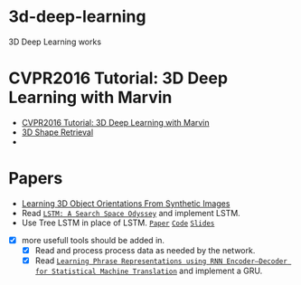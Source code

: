 # 3d-deep-learning
3D Deep Learning works


# CVPR2016 Tutorial: 3D Deep Learning with Marvin
  - [CVPR2016 Tutorial: 3D Deep Learning with Marvin](http://vision.princeton.edu/event/cvpr16/3DDeepLearning/)
  - [3D Shape Retrieval](https://shapenet.cs.stanford.edu/shrec16/)
  - 
  

# Papers
  - [Learning 3D Object Orientations From Synthetic Images](http://cs231n.stanford.edu/reports/rqi_final_report.pdf)
  - Read [`LSTM: A Search Space Odyssey`](http://arxiv.org/pdf/1503.04069v1.pdf)
  and implement LSTM.
  - Use Tree LSTM in place of LSTM. [`Paper`](http://www.aclweb.org/anthology/P/P15/P15-1150.pdf) [`Code`](https://github.com/stanfordnlp/treelstm) [`Slides`](http://kaishengtai.github.io/static/slides/treelstm-acl2015.pdf)

- [x] more usefull tools should be added in.
  - [x] Read and process process data as needed by the network.
  - [x] Read [`Learning Phrase Representations using RNN Encoder–Decoder for Statistical Machine Translation`](http://arxiv.org/pdf/1406.1078.pdf) and implement a GRU.
